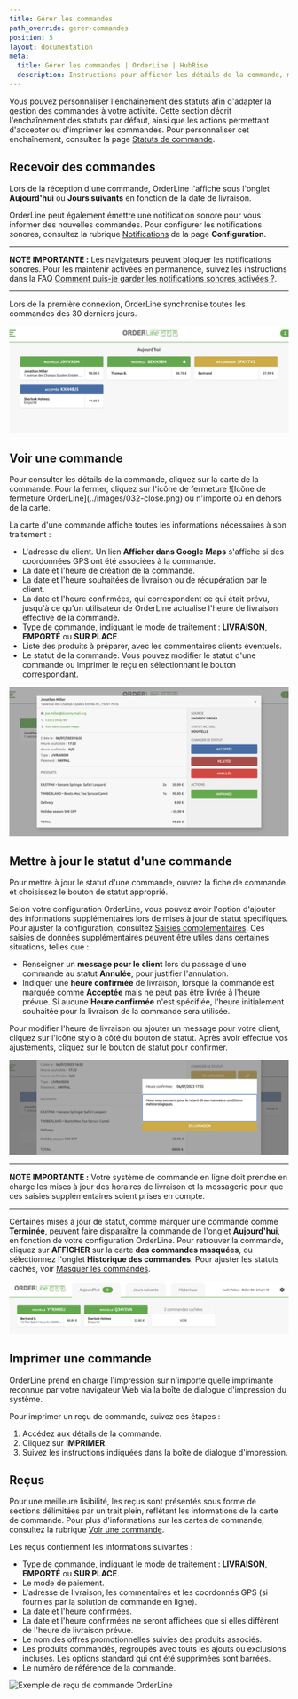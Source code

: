 ```yaml
---
title: Gérer les commandes
path_override: gerer-commandes
position: 5
layout: documentation
meta:
  title: Gérer les commandes | OrderLine | HubRise
  description: Instructions pour afficher les détails de la commande, mettre à jour le statut de la commande et imprimer un reçu. Connectez vos applications et synchronisez vos données.
---
```


Vous pouvez personnaliser l'enchaînement des statuts afin d'adapter la gestion des commandes à votre activité. Cette section décrit l'enchaînement des statuts par défaut, ainsi que les actions permettant d'accepter ou d'imprimer les commandes. Pour personnaliser cet enchaînement, consultez la page [Statuts de commande](/apps/orderline/configuration/#encha-nement-des-statuts-de-commande/).

## Recevoir des commandes

Lors de la réception d'une commande, OrderLine l'affiche sous l'onglet **Aujourd'hui** ou **Jours suivants** en fonction de la date de livraison.

OrderLine peut également émettre une notification sonore pour vous informer des nouvelles commandes. Pour configurer les notifications sonores, consultez la rubrique [Notifications](/apps/orderline/configuration/#notifications) de la page **Configuration**.

---

**NOTE IMPORTANTE :** Les navigateurs peuvent bloquer les notifications sonores. Pour les maintenir activées en permanence, suivez les instructions dans la FAQ [Comment puis-je garder les notifications sonores activées ?](/apps/orderline/faqs/garder-notifications-sonores-activees/).

---

Lors de la première connexion, OrderLine synchronise toutes les commandes des 30 derniers jours.

![Affichage d'une commande dans OrderLine](./images/018-2x-order-displays.png)

## Voir une commande

Pour consulter les détails de la commande, cliquez sur la carte de la commande. Pour la fermer, cliquez sur l'icône de fermeture <InlineImage width="23" height="23">!\[Icône de fermeture OrderLine\](../images/032-close.png)</InlineImage> ou n'importe où en dehors de la carte.

La carte d'une commande affiche toutes les informations nécessaires à son traitement :

- L'adresse du client. Un lien **Afficher dans Google Maps** s'affiche si des coordonnées GPS ont été associées à la commande.
- La date et l'heure de création de la commande.
- La date et l'heure souhaitées de livraison ou de récupération par le client.
- La date et l'heure confirmées, qui correspondent ce qui était prévu, jusqu'à ce qu'un utilisateur de OrderLine actualise l'heure de livraison effective de la commande.
- Type de commande, indiquant le mode de traitement : **LIVRAISON**, **EMPORTÉ** ou **SUR PLACE**.
- Liste des produits à préparer, avec les commentaires clients éventuels.
- Le statut de la commande. Vous pouvez modifier le statut d'une commande ou imprimer le reçu en sélectionnant le bouton correspondant.

![Détails de la carte de commande OrderLine](./images/019-2x-order-card-details.png)

## Mettre à jour le statut d'une commande

Pour mettre à jour le statut d'une commande, ouvrez la fiche de commande et choisissez le bouton de statut approprié.

Selon votre configuration OrderLine, vous pouvez avoir l'option d'ajouter des informations supplémentaires lors de mises à jour de statut spécifiques. Pour ajuster la configuration, consultez [Saisies complémentaires](/apps/orderline/configuration/#saisies-compl-mentaires). Ces saisies de données supplémentaires peuvent être utiles dans certaines situations, telles que :

- Renseigner un **message pour le client** lors du passage d'une commande au statut **Annulée**, pour justifier l'annulation.
- Indiquer une **heure confirmée** de livraison, lorsque la commande est marquée comme **Acceptée** mais ne peut pas être livrée à l'heure prévue. Si aucune **Heure confirmée** n'est spécifiée, l'heure initialement souhaitée pour la livraison de la commande sera utilisée.

Pour modifier l'heure de livraison ou ajouter un message pour votre client, cliquez sur l'icône stylo à côté du bouton de statut. Après avoir effectué vos ajustements, cliquez sur le bouton de statut pour confirmer.

![Exemple d'enchaînement des statuts](./images/012-2x-add-prompt-in-delivery.png)

---

**NOTE IMPORTANTE :** Votre système de commande en ligne doit prendre en charge les mises à jour des horaires de livraison et la messagerie pour que ces saisies supplémentaires soient prises en compte.

---

Certaines mises à jour de statut, comme marquer une commande comme **Terminée**, peuvent faire disparaître la commande de l'onglet **Aujourd'hui**, en fonction de votre configuration OrderLine. Pour retrouver la commande, cliquez sur **AFFICHER** sur la carte **des commandes masquées**, ou sélectionnez l'onglet **Historique des commandes**. Pour ajuster les statuts cachés, voir [Masquer les commandes](/apps/orderline/parametres/#masquer-les-commandes).

![Carte de commandes cachées de OrderLine](./images/039-2x-hidden-orders-card.png)

## Imprimer une commande

OrderLine prend en charge l'impression sur n'importe quelle imprimante reconnue par votre navigateur Web via la boîte de dialogue d'impression du système.

Pour imprimer un reçu de commande, suivez ces étapes :

1. Accédez aux détails de la commande.
1. Cliquez sur **IMPRIMER**.
1. Suivez les instructions indiquées dans la boîte de dialogue d'impression.

## Reçus

Pour une meilleure lisibilité, les reçus sont présentés sous forme de sections délimitées par un trait plein, reflétant les informations de la carte de commande. Pour plus d'informations sur les cartes de commande, consultez la rubrique [Voir une commande](#voir-une-commande).

Les reçus contiennent les informations suivantes :

- Type de commande, indiquant le mode de traitement : **LIVRAISON**, **EMPORTÉ** ou **SUR PLACE**.
- Le mode de paiement.
- L'adresse de livraison, les commentaires et les coordonnés GPS (si fournies par la solution de commande en ligne).
- La date et l'heure confirmées.
- La date et l'heure confirmées ne seront affichées que si elles diffèrent de l'heure de livraison prévue.
- Le nom des offres promotionnelles suivies des produits associés.
- Les produits commandés, regroupés avec touts les ajouts ou exclusions incluses. Les options standard qui ont été supprimées sont barrées.
- Le numéro de référence de la commande.

![Exemple de reçu de commande OrderLine](./images/030-2x-receipt-example.jpg)
